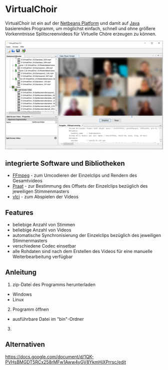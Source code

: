 # VirtualChoir

VirtualChoir ist ein auf der [Netbeans Platform](https://netbeans.apache.org/) und damit auf [Java](https://de.wikipedia.org/wiki/Java_(Programmiersprache)) basierendes Programm, um möglichst einfach, schnell und ohne größere Vorkenntnisse Splitscreenvideos für Virtuelle Chöre erzeugen zu können.

<p align="center">
<img src="Resources/Screenshot.png"
  alt="Size Limit comment in pull request about bundle size changes"
  width="686">
</p>

## integrierte Software und Bibliotheken

- [FFmpeg](https://www.ffmpeg.org/) - zum Umcodieren der Einzelclips und Rendern des Gesamtvideos
- [Praat](https://www.fon.hum.uva.nl/praat/) - zur Bestimmung des Offsets der Einzelclips bezüglich des jeweiligen Stimmenmasters
- [vlcj](https://github.com/caprica/vlcj) - zum Abspielen der Videos

## Features

- beliebige Anzahl von Stimmen
- beliebige Anzahl von Videos
- automatische Synchronisierung der Einzelclips bezüglich des jeweiligen Stimmenmasters
- verschiedene Codec einsetbar
- alle Rohdaten sind nach dem Erstellen des Videos für eine manuelle Weiterbearbeitung verfügbar

## Anleitung

1. zip-Datei des Programms herunterladen
  - Windows
  - Linux

2. Programm öffnen
  - ausführbare Datei im "bin"-Ordner

3. 

## Alternativen

  https://docs.google.com/document/d/1QK-PVHsBMGDT5RCx258rMFw1Aww4yGV8YkmHjXPrrsc/edit
